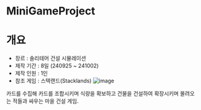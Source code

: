 # MiniGameProject
# 개요
- 장르 : 솔리테어 건설 시뮬레이션
- 제작 기간 : 8일 (240925 ~ 241002)
- 제작 인원 : 1인
- 참조 게임 : 스택랜드(Stacklands)
![image](https://i.namu.wiki/i/MYeQZET7jEg1rhJbItAbWn-15YXVwpPxpE9Av3_mJcvxKh4bt_AtlWaGpz0c0Udxdw3ffYDl6Rxso-bnngAEESycrjegPJUkOr109M6D3CsbwMGOle5nW2nQKucj81q_kEcQ_xoETUNT218y7qzfaw.webp)

카드를 수집해 카드를 조합시키며 식량을 확보하고 건물을 건설하여 확장시키며 몰려오는 적들과 싸우는 마을 건설 게임.
